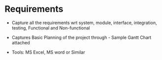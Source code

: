 # Requirements

*  Capture all the requirements wrt system, module, interface, integration, testing, Functional and Non-functional
*  Captures Basic Planning of the project through - Sample Gantt Chart attached

*  Tools: MS Excel, MS word or Similar

